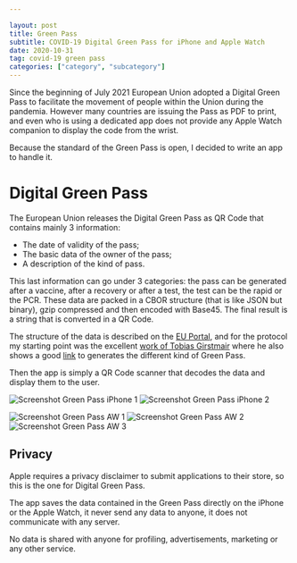 ```yaml
---

layout: post
title: Green Pass
subtitle: COVID-19 Digital Green Pass for iPhone and Apple Watch
date: 2020-10-31
tag: covid-19 green pass
categories: ["category", "subcategory"]
---
```


Since the beginning of July 2021 European Union adopted a Digital Green Pass to facilitate the movement of people within the Union during the pandemia. However many countries are issuing the Pass as PDF to print, and even who is using a dedicated app does not provide any Apple Watch companion to display the code from the wrist.

Because the standard of the Green Pass is open, I decided to write an app to handle it.

# Digital Green Pass

The European Union releases the Digital Green Pass as QR Code that contains mainly 3 information:

- The date of validity of the pass;
- The basic data of the owner of the pass;
- A description of the kind of pass.

This last information can go under 3 categories: the pass can be generated after a vaccine, after a recovery or after a test, the test can be the rapid or the PCR. These data are packed in a CBOR structure (that is like JSON but binary), gzip compressed and then encoded with Base45. The final result is a string that is converted in a QR Code.

The structure of the data is described on the [EU Portal](https://ec.europa.eu/health/sites/default/files/ehealth/docs/covid-certificate_json_specification_en.pdf), and for the protocol my starting point was the excellent [work of Tobias Girstmair](https://gir.st/blog/greenpass.html) where he also shows a good [link](https://dgc.a-sit.at/ehn/) to generates the different kind of Green Pass. 

Then the app is simply a QR Code scanner that decodes the data and display them to the user.

![Screenshot Green Pass iPhone 1](/assets/img/green-pass-01.png) ![Screenshot Green Pass iPhone 2](/assets/img/green-pass-02.png)

![Screenshot Green Pass AW 1](/assets/img/green-pass-03.png) ![Screenshot Green Pass AW 2](/assets/img/green-pass-04.png) ![Screenshot Green Pass AW 3](/assets/img/green-pass-05.png)

## Privacy

Apple requires a privacy disclaimer to submit applications to their store, so this is the one for Digital Green Pass.

The app saves the data contained in the Green Pass directly on the iPhone or the Apple Watch, it never send any data to anyone, it does not communicate with any server.

No data is shared with anyone for profiling, advertisements, marketing or any other service.
